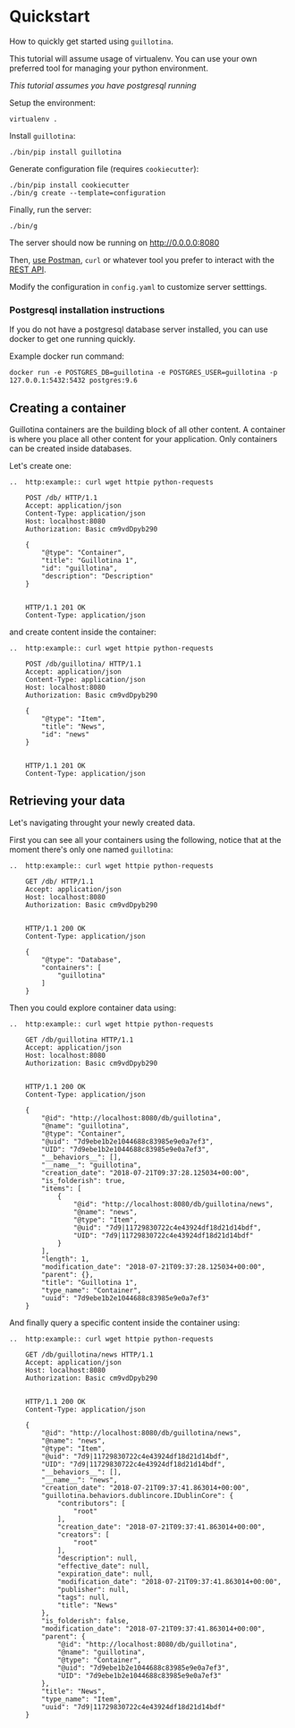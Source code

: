 # Quickstart

How to quickly get started using `guillotina`.

This tutorial will assume usage of virtualenv. You can use your own preferred
tool for managing your python environment.

*This tutorial assumes you have postgresql running*

Setup the environment:

```
virtualenv .
```

Install `guillotina`:

```
./bin/pip install guillotina
```

Generate configuration file (requires `cookiecutter`):

```
./bin/pip install cookiecutter
./bin/g create --template=configuration
```

Finally, run the server:

```
./bin/g
```

The server should now be running on http://0.0.0.0:8080

Then, [use Postman](https://www.getpostman.com/), `curl` or whatever tool you
prefer to interact with the [REST API](./rest/index.html).

Modify the configuration in `config.yaml` to customize server setttings.


### Postgresql installation instructions

If you do not have a postgresql database server installed, you can use docker
to get one running quickly.

Example docker run command:

```
docker run -e POSTGRES_DB=guillotina -e POSTGRES_USER=guillotina -p 127.0.0.1:5432:5432 postgres:9.6
```


## Creating a container

Guillotina containers are the building block of all other content. A container
is where you place all other content for your application. Only containers can
be created inside databases.

Let's create one:

```eval_rst
..  http:example:: curl wget httpie python-requests

    POST /db/ HTTP/1.1
    Accept: application/json
    Content-Type: application/json
    Host: localhost:8080
    Authorization: Basic cm9vdDpyb290

    {
        "@type": "Container",
        "title": "Guillotina 1",
        "id": "guillotina",
        "description": "Description"
    }


    HTTP/1.1 201 OK
    Content-Type: application/json

```

and create content inside the container:

```eval_rst
..  http:example:: curl wget httpie python-requests

    POST /db/guillotina/ HTTP/1.1
    Accept: application/json
    Content-Type: application/json
    Host: localhost:8080
    Authorization: Basic cm9vdDpyb290

    {
        "@type": "Item",
        "title": "News",
        "id": "news"
    }


    HTTP/1.1 201 OK
    Content-Type: application/json

```

## Retrieving your data

Let's navigating throught your newly created data.

First you can see all your containers using the following, notice that at the moment there's only one named `guillotina`:

```eval_rst
..  http:example:: curl wget httpie python-requests

    GET /db/ HTTP/1.1
    Accept: application/json
    Host: localhost:8080
    Authorization: Basic cm9vdDpyb290


    HTTP/1.1 200 OK
    Content-Type: application/json

    {
        "@type": "Database",
        "containers": [
            "guillotina"
        ]
    }

```

Then you could explore container data using:

```eval_rst
..  http:example:: curl wget httpie python-requests

    GET /db/guillotina HTTP/1.1
    Accept: application/json
    Host: localhost:8080
    Authorization: Basic cm9vdDpyb290


    HTTP/1.1 200 OK
    Content-Type: application/json

    {
        "@id": "http://localhost:8080/db/guillotina",
        "@name": "guillotina",
        "@type": "Container",
        "@uid": "7d9ebe1b2e1044688c83985e9e0a7ef3",
        "UID": "7d9ebe1b2e1044688c83985e9e0a7ef3",
        "__behaviors__": [],
        "__name__": "guillotina",
        "creation_date": "2018-07-21T09:37:28.125034+00:00",
        "is_folderish": true,
        "items": [
            {
                "@id": "http://localhost:8080/db/guillotina/news",
                "@name": "news",
                "@type": "Item",
                "@uid": "7d9|11729830722c4e43924df18d21d14bdf",
                "UID": "7d9|11729830722c4e43924df18d21d14bdf"
            }
        ],
        "length": 1,
        "modification_date": "2018-07-21T09:37:28.125034+00:00",
        "parent": {},
        "title": "Guillotina 1",
        "type_name": "Container",
        "uuid": "7d9ebe1b2e1044688c83985e9e0a7ef3"
    }

```

And finally query a specific content inside the container using:

```eval_rst
..  http:example:: curl wget httpie python-requests

    GET /db/guillotina/news HTTP/1.1
    Accept: application/json
    Host: localhost:8080
    Authorization: Basic cm9vdDpyb290


    HTTP/1.1 200 OK
    Content-Type: application/json

    {
        "@id": "http://localhost:8080/db/guillotina/news",
        "@name": "news",
        "@type": "Item",
        "@uid": "7d9|11729830722c4e43924df18d21d14bdf",
        "UID": "7d9|11729830722c4e43924df18d21d14bdf",
        "__behaviors__": [],
        "__name__": "news",
        "creation_date": "2018-07-21T09:37:41.863014+00:00",
        "guillotina.behaviors.dublincore.IDublinCore": {
            "contributors": [
                "root"
            ],
            "creation_date": "2018-07-21T09:37:41.863014+00:00",
            "creators": [
                "root"
            ],
            "description": null,
            "effective_date": null,
            "expiration_date": null,
            "modification_date": "2018-07-21T09:37:41.863014+00:00",
            "publisher": null,
            "tags": null,
            "title": "News"
        },
        "is_folderish": false,
        "modification_date": "2018-07-21T09:37:41.863014+00:00",
        "parent": {
            "@id": "http://localhost:8080/db/guillotina",
            "@name": "guillotina",
            "@type": "Container",
            "@uid": "7d9ebe1b2e1044688c83985e9e0a7ef3",
            "UID": "7d9ebe1b2e1044688c83985e9e0a7ef3"
        },
        "title": "News",
        "type_name": "Item",
        "uuid": "7d9|11729830722c4e43924df18d21d14bdf"
    }

```
